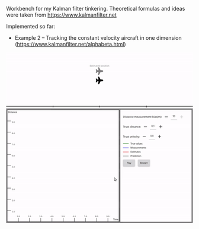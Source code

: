 Workbench for my Kalman filter tinkering. Theoretical formulas and ideas were taken from https://www.kalmanfilter.net

Implemented so far:
- Example 2 – Tracking the constant velocity aircraft in one dimension (https://www.kalmanfilter.net/alphabeta.html)

![demo.gif](https://github.com/afendin/KalmanFilterWorkbench/blob/master/demo.gif)
